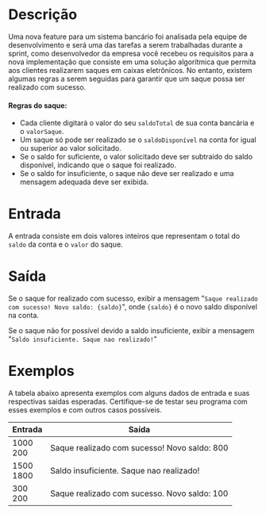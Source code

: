 # Descrição
Uma nova feature para um sistema bancário foi analisada pela equipe de desenvolvimento e será uma das tarefas a serem trabalhadas durante a sprint, como desenvolvedor da empresa você recebeu os requisitos para a nova implementação que consiste em uma solução algorítmica que permita aos clientes realizarem saques em caixas eletrônicos. No entanto, existem algumas regras a serem seguidas para garantir que um saque possa ser realizado com sucesso.

#### Regras do saque:

- Cada cliente digitará o valor do seu ```saldoTotal``` de sua conta bancária e o ```valorSaque```.
- Um saque só pode ser realizado se o ```saldoDisponível``` na conta for igual ou superior ao valor solicitado.
- Se o saldo for suficiente, o valor solicitado deve ser subtraído do saldo disponível, indicando que o saque foi realizado.
- Se o saldo for insuficiente, o saque não deve ser realizado e uma mensagem adequada deve ser exibida.

# Entrada
A entrada consiste em dois valores inteiros que representam o total do ```saldo``` da conta e o ```valor``` do saque.

# Saída
Se o saque for realizado com sucesso, exibir a mensagem "```Saque realizado com sucesso! Novo saldo: {saldo}```", onde ```{saldo}``` é o novo saldo disponível na conta.

Se o saque não for possível devido a saldo insuficiente, exibir a mensagem "```Saldo insuficiente. Saque nao realizado!```"

# Exemplos
A tabela abaixo apresenta exemplos com alguns dados de entrada e suas respectivas saídas esperadas. Certifique-se de testar seu programa com esses exemplos e com outros casos possíveis.

| Entrada | Saída |
|---------|-------|
| 1000 <br> 200 | Saque realizado com sucesso! Novo saldo: 800 |
| 1500 <br> 1800 | Saldo insuficiente. Saque nao realizado! |
| 300 <br> 200 | Saque realizado com sucesso. Novo saldo: 100 |